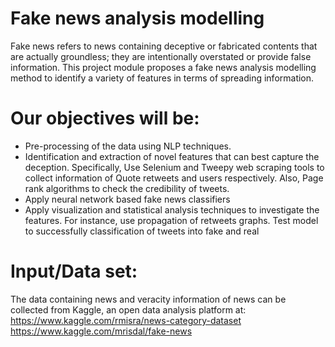 # Fake news analysis modelling
Fake news refers to news containing deceptive or fabricated contents that are actually groundless; they are intentionally overstated or provide false information. This project module proposes a fake news analysis modelling method to identify a variety of features in terms of spreading information.

# Our objectives will be:
- Pre-processing of the data using NLP techniques.
- Identification and extraction of novel features that can best capture the deception. Specifically, Use Selenium and Tweepy web scraping tools to collect information of Quote retweets and users respectively. Also, Page rank algorithms to check the credibility of tweets.
- Apply neural network based fake news classifiers
- Apply visualization and statistical analysis techniques to investigate the features. For instance, use propagation of retweets graphs.
Test model to successfully classification of tweets into fake and real
    
# Input/Data set: 
The data containing news and veracity information of news can be collected from Kaggle, an open data analysis platform at:
https://www.kaggle.com/rmisra/news-category-dataset
https://www.kaggle.com/mrisdal/fake-news
